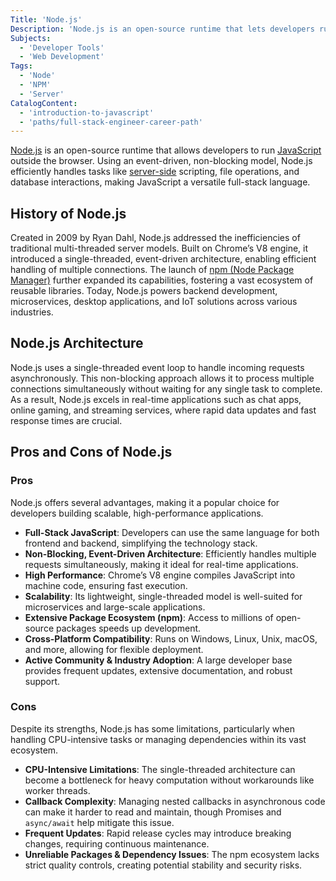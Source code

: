```yaml
---
Title: 'Node.js'
Description: 'Node.js is an open-source runtime that lets developers run JavaScript outside the browser, enabling server-side development.'
Subjects:
  - 'Developer Tools'
  - 'Web Development'
Tags:
  - 'Node'
  - 'NPM'
  - 'Server'
CatalogContent:
  - 'introduction-to-javascript'
  - 'paths/full-stack-engineer-career-path'
---
```


[Node.js](https://nodejs.org/en) is an open-source runtime that allows developers to run [JavaScript](https://www.codecademy.com/resources/docs/javascript) outside the browser. Using an event-driven, non-blocking model, Node.js efficiently handles tasks like [server-side](https://www.codecademy.com/resources/docs/general/server-side-rendering) scripting, file operations, and database interactions, making JavaScript a versatile full-stack language.

## History of Node.js

Created in 2009 by Ryan Dahl, Node.js addressed the inefficiencies of traditional multi-threaded server models. Built on Chrome’s V8 engine, it introduced a single-threaded, event-driven architecture, enabling efficient handling of multiple connections. The launch of [npm (Node Package Manager)](https://www.codecademy.com/resources/docs/javascript/npm) further expanded its capabilities, fostering a vast ecosystem of reusable libraries. Today, Node.js powers backend development, microservices, desktop applications, and IoT solutions across various industries.

## Node.js Architecture

Node.js uses a single-threaded event loop to handle incoming requests asynchronously. This non-blocking approach allows it to process multiple connections simultaneously without waiting for any single task to complete. As a result, Node.js excels in real-time applications such as chat apps, online gaming, and streaming services, where rapid data updates and fast response times are crucial.

## Pros and Cons of Node.js

### Pros

Node.js offers several advantages, making it a popular choice for developers building scalable, high-performance applications.

- **Full-Stack JavaScript**: Developers can use the same language for both frontend and backend, simplifying the technology stack.
- **Non-Blocking, Event-Driven Architecture**: Efficiently handles multiple requests simultaneously, making it ideal for real-time applications.
- **High Performance**: Chrome’s V8 engine compiles JavaScript into machine code, ensuring fast execution.
- **Scalability**: Its lightweight, single-threaded model is well-suited for microservices and large-scale applications.
- **Extensive Package Ecosystem (npm)**: Access to millions of open-source packages speeds up development.
- **Cross-Platform Compatibility**: Runs on Windows, Linux, Unix, macOS, and more, allowing for flexible deployment.
- **Active Community & Industry Adoption**: A large developer base provides frequent updates, extensive documentation, and robust support.

### Cons

Despite its strengths, Node.js has some limitations, particularly when handling CPU-intensive tasks or managing dependencies within its vast ecosystem.

- **CPU-Intensive Limitations**: The single-threaded architecture can become a bottleneck for heavy computation without workarounds like worker threads.
- **Callback Complexity**: Managing nested callbacks in asynchronous code can make it harder to read and maintain, though Promises and `async/await` help mitigate this issue.
- **Frequent Updates**: Rapid release cycles may introduce breaking changes, requiring continuous maintenance.
- **Unreliable Packages & Dependency Issues**: The npm ecosystem lacks strict quality controls, creating potential stability and security risks.
